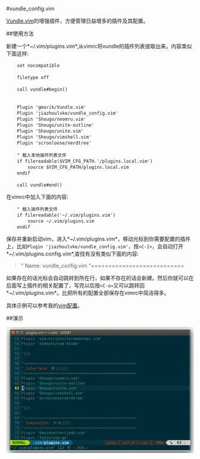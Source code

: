 #vundle\_config.vim

[Vundle.vim](https://github.com/gmarik/Vundle.vim)的增强插件，方便管理日益增多的插件及其配置。


##使用方法

新建一个*~/.vim/plugins.vim*,从vimrc将vundle的插件列表提取出来。内容类似下面这样:

```
    set nocompatible

    filetype off

    call vundle#begin()


    Plugin 'gmarik/Vundle.vim'
    Plugin 'jiazhoulvke/vundle_config.vim'
    Plugin 'Shougo/neomru.vim'
    Plugin 'Shougo/unite-outline'
    Plugin 'Shougo/unite.vim'
    Plugin 'Shougo/vimshell.vim'
    Plugin 'scrooloose/nerdtree'

    " 载入本地插件列表文件
    if filereadable($VIM_CFG_PATH.'/plugins.local.vim')
        source $VIM_CFG_PATH/plugins.local.vim
    endif

    call vundle#end()
```

在vimrc中加入下面的内容:

```
    " 载入插件列表文件
    if filereadable('~/.vim/plugins.vim')
        source ~/.vim/plugins.vim
    endif
```

保存并重新启动vim，进入*~/.vim/plugins.vim*，移动光标到你需要配置的插件上，比如`Plugin 'jiazhoulvke/vundle_config.vim'`，按`<C-]>`，会自动打开*~/.vim/plugins.config.vim*,查找有没有类似下面的内容:

> " Name: vundle\_config.vim
> "===========================

如果存在的话光标会自动跳转到所在行，如果不存在的话会新建。然后你就可以在后面写上插件的相关配置了，写完以后按`<C-o>`又可以跳转回*~/.vim/plugins.vim*。比把所有的配置全部保存在vimrc中简洁得多。

具体示例可以参考我的[vim配置](https://github.com/jiazhoulvke/myvim)。

##演示

![vundle\_config.vim](https://github.com/jiazhoulvke/vundle_config.vim/raw/master/vundle_config.gif)
